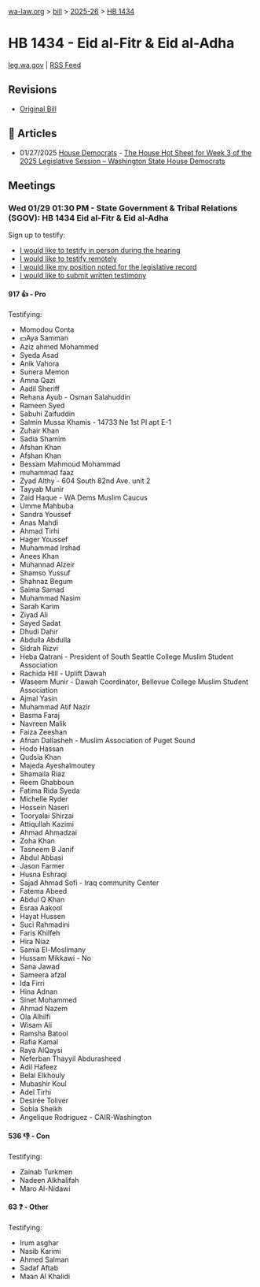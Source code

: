[wa-law.org](/) > [bill](/bill/) > [2025-26](/bill/2025-26/) > [HB 1434](/bill/2025-26/hb/1434/)

# HB 1434 - Eid al-Fitr & Eid al-Adha
[leg.wa.gov](https://app.leg.wa.gov/billsummary?BillNumber=1434&Year=2025&Initiative=false) | [RSS Feed](./rss.xml)

## Revisions
* [Original Bill](1/)

## 📰 Articles
* 01/27/2025 [House Democrats](/org/house_democrats/) - [The House Hot Sheet for Week 3 of the 2025 Legislative Session – Washington State House Democrats](https://housedemocrats.wa.gov/blog/2025/01/27/the-house-hot-sheet-for-week-3-of-the-2025-legislative-session/#:~:text=HB%201434)

## Meetings
### Wed 01/29 01:30 PM - State Government & Tribal Relations (SGOV): HB 1434 Eid al-Fitr & Eid al-Adha
Sign up to testify:
* [I would like to testify in person during the hearing](https://app.leg.wa.gov/csi/Testifier/Add?chamber=House&mId=32593&aId=162119&caId=25144&tId=1)
* [I would like to testify remotely](https://app.leg.wa.gov/csi/Testifier/Add?chamber=House&mId=32593&aId=162119&caId=25144&tId=2)
* [I would like my position noted for the legislative record](https://app.leg.wa.gov/csi/Testifier/Add?chamber=House&mId=32593&aId=162119&caId=25144&tId=3)
* [I would like to submit written testimony](https://app.leg.wa.gov/csi/Testifier/Add?chamber=House&mId=32593&aId=162119&caId=25144&tId=4)

#### 917 👍 - Pro
Testifying:
* Momodou Conta
* 💵Aya Samman
* Aziz ahmed Mohammed
* Syeda Asad
* Anik Vahora
* Sunera Memon
* Amna Qazi
* Aadil Sheriff
* Rehana Ayub - Osman Salahuddin
* Rameen Syed
* Sabuhi Zaifuddin
* Salmin Mussa Khamis - 14733 Ne 1st Pl apt E-1
* Zuhair Khan
* Sadia Shamim
* Afshan Khan
* Afshan Khan
* Bessam Mahmoud Mohammad
* muhammad faaz
* Zyad Althy - 604 South 82nd Ave. unit 2
* Tayyab Munir
* Zaid Haque - WA Dems Muslim Caucus
* Umme Mahbuba
* Sandra Youssef
* Anas Mahdi
* Ahmad Tirhi
* Hager Youssef
* Muhammad Irshad
* Anees Khan
* Muhannad Alzeir
* Shamso Yussuf
* Shahnaz Begum
* Saima Samad
* Muhammad Nasim
* Sarah Karim
* Ziyad Ali
* Sayed Sadat
* Dhudi Dahir
* Abdulla Abdulla
* Sidrah Rizvi
* Heba Qatrani - President of South Seattle College Muslim Student Association
* Rachida Hill - Uplift Dawah
* Waseem Munir - Dawah Coordinator, Bellevue College Muslim Student Association
* Ajmal Yasin
* Muhammad Atif Nazir
* Basma Faraj
* Navreen Malik
* Faiza Zeeshan
* Afnan Dallasheh - Muslim Association of Puget Sound
* Hodo Hassan
* Qudsia Khan
* Majeda Ayeshalmoutey
* Shamaila Riaz
* Reem Ghabboun
* Fatima Rida Syeda
* Michelle Ryder
* Hossein Naseri
* Tooryalai Shirzai
* Attiqullah Kazimi
* Ahmad Ahmadzai
* Zoha Khan
* Tasneem B Janif
* Abdul Abbasi
* Jason Farmer
* Husna Eshraqi
* Sajad Ahmad Sofi - Iraq community Center
* Fatema Abeed
* Abdul Q Khan
* Esraa Aakool
* Hayat Hussen
* Suci Rahmadini
* Faris Khilfeh
* Hira Niaz
* Samia El-Moslimany
* Hussam Mikkawi - No
* Sana Jawad
* Sameera afzal
* Ida Firri
* Hina Adnan
* Sinet Mohammed
* Ahmad Nazem
* Ola Alhilfi
* Wisam Ali
* Ramsha Batool
* Rafia Kamal
* Raya AlQaysi
* Neferban Thayyil Abdurasheed
* Adil Hafeez
* Belal Elkhouly
* Mubashir Koul
* Adel Tirhi
* Desirée Toliver
* Sobia Sheikh
* Angelique Rodriguez - CAIR-Washington

#### 536 👎 - Con
Testifying:
* Zainab Turkmen
* Nadeen Alkhalifah
* Maro Al-Nidawi

#### 63 ❓ - Other
Testifying:
* Irum asghar
* Nasib Karimi
* Ahmed Salman
* Sadaf Aftab
* Maan Al Khalidi
